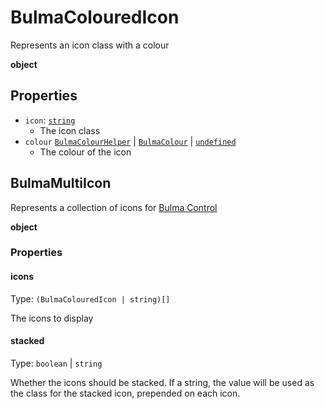 # BulmaColouredIcon

Represents an icon class with a colour

**object**

## Properties

- `icon`: [`string`](https://developer.mozilla.org/docs/Web/JavaScript/Reference/Global_Objects/String)
	- The icon class
- `colour` [`BulmaColourHelper`](../types/common_types.md#bulmacolourhelper) | [`BulmaColour`](../types/common_types.md#bulmacolour) | [`undefined`](https://developer.mozilla.org/docs/Web/JavaScript/Reference/Global_Objects/undefined)
	- The colour of the icon

## BulmaMultiIcon

Represents a collection of icons for [Bulma Control](../components/form/BulmaFormFields.md#bulmaformcontrol)

**object**

### Properties

#### icons

Type: `(BulmaColouredIcon | string)[]`

The icons to display

#### stacked

Type: `boolean` | `string`

Whether the icons should be stacked. If a string, the value will be used as the class for the stacked icon, prepended on
each icon.